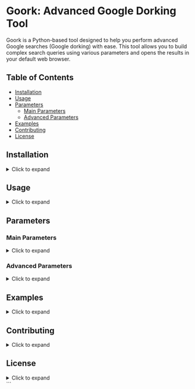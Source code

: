 # Goork: Advanced Google Dorking Tool

Goork is a Python-based tool designed to help you perform advanced Google searches (Google dorking) with ease. This tool allows you to build complex search queries using various parameters and opens the results in your default web browser.

## Table of Contents

- [Installation](#installation)
- [Usage](#usage)
- [Parameters](#parameters)
  - [Main Parameters](#main-parameters)
  - [Advanced Parameters](#advanced-parameters)
- [Examples](#examples)
- [Contributing](#contributing)
- [License](#license)

## Installation

<details>
  <summary>Click to expand</summary>

1. **Clone the repository:**

    ```sh
    git clone https://github.com/VVoiddd/Goork.git
    cd Goork
    ```

2. **Install required packages:**

    This script requires the `requests` and `beautifulsoup4` libraries. You can install them using pip:

    ```sh
    pip install requests beautifulsoup4
    ```

</details>

## Usage

<details>
  <summary>Click to expand</summary>

### Running the Script

Run the script using Python:

```sh
python Main.py
```

You will be prompted to enter various search parameters. If you leave a prompt blank, that parameter will not be included in the search query.

### Example Usage

When prompted, you can enter values like these:

- **Enter query:** `python programming`
- **Enter group (optional):** `developers`
- **Enter wildcard (optional):** `*programming*`
- **Enter exact phrase (optional):** `"python tutorial"`
- **Enter number range start (optional):** `1`
- **Enter number range end (optional):** `100`
- **Enter words to exclude, separated by commas (optional):** `java, c++`
- **Enter words to include, separated by commas (optional):** `python, programming`
- **Enter first logical OR term (optional):** `python`
- **Enter second logical OR term (optional):** `javascript`
- **Enter synonym (optional):** `~python`
- **Enter social handle (optional):** `@python`
- **Enter after date (optional):** `2022-01-01`
- **Enter allintitle (optional):** `python tutorial`
- **Enter allinurl (optional):** `python.org`
- **Enter allintext (optional):** `python documentation`
- **Enter first AROUND term (optional):** `python`
- **Enter AROUND proximity (optional):** `5`
- **Enter second AROUND term (optional):** `javascript`
- **Enter author (optional):** `John Doe`
- **Enter before date (optional):** `2022-01-01`
- **Enter cache (optional):** `cache:python`
- **Enter contains (optional):** `contains:python`
- **Enter define (optional):** `define:python`
- **Enter filetype (optional):** `filetype:pdf`
- **Enter inanchor (optional):** `inanchor:python`
- **Enter index of (optional):** `index of:python`
- **Enter info (optional):** `info:python`
- **Enter intext (optional):** `intext:python`
- **Enter intitle (optional):** `intitle:python`
- **Enter inurl (optional):** `inurl:python.org`
- **Enter link (optional):** `link:python.org`
- **Enter location (optional):** `location:usa`
- **Enter safesearch (optional):** `safesearch:on`
- **Enter source (optional):** `source:python.org`
- **Enter site (optional):** `site:python.org`
- **Enter stock (optional):** `stock:python`
- **Enter weather (optional):** `weather:usa`

</details>

## Parameters

### Main Parameters

<details>
  <summary>Click to expand</summary>

- **Query**: Main search term.
  - Example: `python programming`
  
- **Group**: Group terms.
  - Example: `developers`
  
- **Wildcard**: Wildcard terms.
  - Example: `*programming*`
  
- **Exact**: Exact phrases.
  - Example: `"python tutorial"`
  
- **Numrange**: Number range (start and end).
  - Example: `1` (start), `100` (end)

</details>

### Advanced Parameters

<details>
  <summary>Click to expand</summary>

- **Exclude**: Words to exclude (comma-separated).
  - Example: `java, c++`
  
- **Include**: Words to include (comma-separated).
  - Example: `python, programming`
  
- **Logical OR**: Logical OR terms.
  - Example: `python` (first term), `javascript` (second term)
  
- **Synonym**: Synonyms.
  - Example: `~python`
  
- **Social**: Social handle.
  - Example: `@python`
  
- **After**: Date after.
  - Example: `2022-01-01`
  
- **Allintitle**: All in title.
  - Example: `python tutorial`
  
- **Allinurl**: All in URL.
  - Example: `python.org`
  
- **Allintext**: All in text.
  - Example: `python documentation`
  
- **Around**: AROUND term (term1, proximity, term2).
  - Example: `python` (first term), `5` (proximity), `javascript` (second term)
  
- **Author**: Author name.
  - Example: `John Doe`
  
- **Before**: Date before.
  - Example: `2022-01-01`
  
- **Cache**: Cache.
  - Example: `cache:python`
  
- **Contains**: Contains.
  - Example: `contains:python`
  
- **Define**: Define.
  - Example: `define:python`
  
- **Filetype**: File type.
  - Example: `filetype:pdf`
  
- **Inanchor**: In anchor.
  - Example: `inanchor:python`
  
- **Index of**: Index of.
  - Example: `index of:python`
  
- **Info**: Info.
  - Example: `info:python`
  
- **Intext**: In text.
  - Example: `intext:python`
  
- **Intitle**: In title.
  - Example: `intitle:python`
  
- **Inurl**: In URL.
  - Example: `inurl:python.org`
  
- **Link**: Link.
  - Example: `link:python.org`
  
- **Location**: Location.
  - Example: `location:usa`
  
- **Safesearch**: Safe search.
  - Example: `safesearch:on`
  
- **Source**: Source.
  - Example: `source:python.org`
  
- **Site**: Site.
  - Example: `site:python.org`
  
- **Stock**: Stock.
  - Example: `stock:python`
  
- **Weather**: Weather.
  - Example: `weather:usa`

</details>

## Examples

<details>
  <summary>Click to expand</summary>

Here are some example queries you can use with Goork:

1. **Basic Query:**
    ```sh
    python programming
    ```

2. **Exclude Words:**
    ```sh
    python programming -java -c++
    ```

3. **Include Words:**
    ```sh
    python programming +tutorial +guide
    ```

4. **Number Range:**
    ```sh
    python programming 1..100
    ```

5. **Exact Phrase:**
    ```sh
    "python tutorial"
    ```

6. **Logical OR:**
    ```sh
    python | javascript
    ```

7. **Synonym:**
    ```sh
    ~python
    ```

8. **Social Handle:**
    ```sh
    @python
    ```

9. **Date Range:**
    ```sh
    after:2022-01-01 before:2023-01-01
    ```

10. **Filetype:**
    ```sh
    filetype:pdf
    ```

</details>

## Contributing

<details>
  <summary>Click to expand</summary>

Contributions are welcome! Please feel free to submit a Pull Request.

</details>

## License

<details>
  <summary>Click to expand</summary>

This project is licensed under the MIT License - see the [LICENSE](LICENSE) file for details.

</details>
```